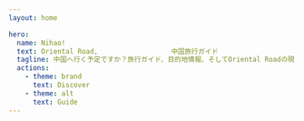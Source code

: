 ```yaml
---
layout: home

hero:
  name: Nihao!
  text: Oriental Road,                  中国旅行ガイド
  tagline: 中国へ行く予定ですか？旅行ガイド、目的地情報、そしてOriental Roadの現地の専門家からの体験アドバイスで、旅の計画を立ててインスピレーションを得ましょう。
  actions:
    - theme: brand
      text: Discover
    - theme: alt
      text: Guide
---
```

